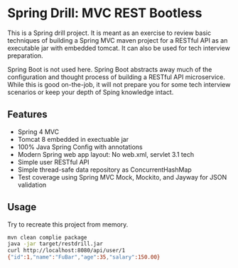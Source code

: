 # Spring Drill: MVC REST Bootless

This is a Spring drill project.  It is meant as an exercise to review
basic techniques of building a Spring MVC maven project for a RESTful API as an executable jar with embedded tomcat.  It can also be used for tech interview preparation.

Spring Boot is not used here.  Spring Boot abstracts away much of the configuration and thought process of building a RESTful API microservice.  While this is good on-the-job, it will not prepare you for some tech interview scenarios or keep your depth of Sping knowledge intact.

## Features

* Spring 4 MVC
* Tomcat 8 embedded in exectuable jar
* 100% Java Spring Config with annotations
* Modern Spring web app layout: No web.xml, servlet 3.1 tech
* Simple user RESTful API
* Simple thread-safe data repository as ConcurrentHashMap
* Test coverage using Spring MVC Mock, Mockito, and Jayway for JSON validation

## Usage

Try to recreate this project from memory.

```bash
mvn clean complie package
java -jar target/restdrill.jar
curl http://localhost:8080/api/user/1
{"id":1,"name":"FuBar","age":35,"salary":150.00}
````


